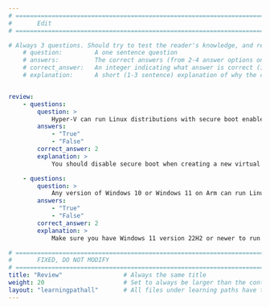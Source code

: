 ```yaml
---
# ================================================================================
#       Edit
# ================================================================================

# Always 3 questions. Should try to test the reader's knowledge, and reinforce the key points you want them to remember.
    # question:         A one sentence question
    # answers:          The correct answers (from 2-4 answer options only). Should be surrounded by quotes.
    # correct_answer:   An integer indicating what answer is correct (index starts from 0)
    # explanation:      A short (1-3 sentence) explanation of why the correct answer is correct. Can add aditional context if desired


review:
    - questions:
        question: >
            Hyper-V can run Linux distributions with secure boot enabled.
        answers:
            - "True"
            - "False"
        correct_answer: 2               
        explanation: >
            You should disable secure boot when creating a new virtual machine.

    - questions:
        question: >
            Any version of Windows 10 or Windows 11 on Arm can run Linux virtual machines with Hyper-V.
        answers:
            - "True"
            - "False"
        correct_answer: 2                     
        explanation: >
            Make sure you have Windows 11 version 22H2 or newer to run Linux with Hyper-V.

# ================================================================================
#       FIXED, DO NOT MODIFY
# ================================================================================
title: "Review"                 # Always the same title
weight: 20                      # Set to always be larger than the content in this path
layout: "learningpathall"       # All files under learning paths have this same wrapper
---
```

